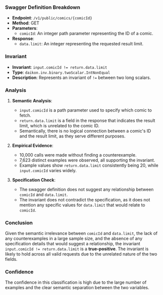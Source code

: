 ### Swagger Definition Breakdown

- **Endpoint**: `/v1/public/comics/{comicId}`
- **Method**: GET
- **Parameters**:
  - `comicId`: An integer path parameter representing the ID of a comic.
- **Response**:
  - `data.limit`: An integer representing the requested result limit.

### Invariant

- **Invariant**: `input.comicId != return.data.limit`
- **Type**: `daikon.inv.binary.twoScalar.IntNonEqual`
- **Description**: Represents an invariant of `!=` between two long scalars.

### Analysis

1. **Semantic Analysis**:
   - `input.comicId` is a path parameter used to specify which comic to fetch.
   - `return.data.limit` is a field in the response that indicates the result limit, which is unrelated to the comic ID.
   - Semantically, there is no logical connection between a comic's ID and the result limit, as they serve different purposes.

2. **Empirical Evidence**:
   - 10,000 calls were made without finding a counterexample.
   - 7,623 distinct examples were observed, all supporting the invariant.
   - Example values show `return.data.limit` consistently being 20, while `input.comicId` varies widely.

3. **Specification Check**:
   - The swagger definition does not suggest any relationship between `comicId` and `data.limit`.
   - The invariant does not contradict the specification, as it does not mention any specific values for `data.limit` that would relate to `comicId`.

### Conclusion

Given the semantic irrelevance between `comicId` and `data.limit`, the lack of any counterexamples in a large sample size, and the absence of any specification details that would suggest a relationship, the invariant `input.comicId != return.data.limit` is a **true-positive**. The invariant is likely to hold across all valid requests due to the unrelated nature of the two fields.

### Confidence

The confidence in this classification is high due to the large number of examples and the clear semantic separation between the two variables.
